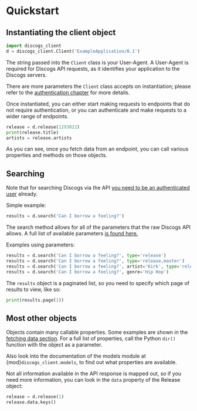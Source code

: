 # Quickstart

## Instantiating the client object

```python
import discogs_client
d = discogs_client.Client('ExampleApplication/0.1')
```

The string passed into the `Client` class is your User-Agent. A User-Agent is
required for Discogs API requests, as it identifies your application to the
Discogs servers.

There are more parameters the `Client` class accepts on instantiation; please
refer to the [authentication chapter](authentication.md) for more details.

Once instantiated, you can either start making requests to endpoints that do not
require authentication, or you can authenticate and make requests to a wider
range of endpoints.

```python
release = d.release(1293022)
print(release.title)
artists = release.artists
```

As you can see, once you fetch data from an endpoint, you can call various
properties and methods on those objects.


## Searching

Note that for searching Discogs via the API [you need to be an authenticated
user](authentication.md) already.

Simple example:

```python
results = d.search('Can I borrow a feeling?')
```

The search method allows for all of the parameters that the raw Discogs API
allows. A full list of available parameters [is found
here.](http://www.discogs.com/developers/#page:database,header:database-search)

Examples using parameters:

```python
results = d.search('Can I borrow a feeling?', type='release')
results = d.search('Can I borrow a feeling?', type='release,master')
results = d.search('Can I borrow a feeling?', artist='Kirk', type='release')
results = d.search('Can I borrow a feeling?', genre='Hip Hop')
```

The `results` object is a paginated list, so you need to specify which page of
results to view, like so:

```python
print(results.page(1))
```


## Most other objects

Objects contain many callable properties. Some examples are shown in the
[fetching data section](fetching_data.md). For a full list of properties, call
the Python `dir()` function with the object as a parameter.

Also look into the documentation of the models module at
{mod}`discogs_client.models`, to find out what properties are available.

Not all information available in the API response is mapped out, so if you need
more information, you can look in the `data` property of the Release object:

```python
release = d.release(1)
release.data.keys()
```


